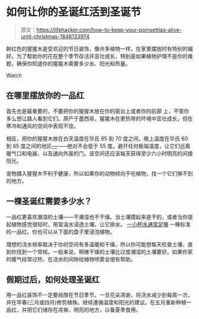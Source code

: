# 如何让你的圣诞红活到圣诞节

> 原文：<https://lifehacker.com/how-to-keep-your-poinsettias-alive-until-christmas-1848133974>

鲜红色的猩猩木是受欢迎的节日装饰，像许多植物一样，在家里摆放时有特别的偏好。为了帮助你的花在整个季节存活并茁壮成长，特别是如果植物护理不是你的难题，确保你知道你的猩猩木需要多少水、阳光和热量。

Watch

## 在哪里摆放你的一品红

首先也是最重要的，不要把你的猩猩木放在你的窗台上或者你的前廊 上，不管你多么想让路人看到它们。原产于墨西哥，猩猩木在更热带的环境中茁壮成长，但在寒冷和通风的空间中表现不佳。

相反，把你的猩猩木放在白天温度在华氏 65 到 70 度之间，晚上温度在华氏 60 到 65 度之间的地区[—](https://www.lowes.com/n/buying-guide/selecting-caring-poinsettia)——绝对不会低于 55 度。避开任何极端温度，让它们远离暖气口和电器、以及通向外面的门。该空间还应该每天获得至少六小时明亮的间接阳光。

宠物摄入猩猩木不利于健康，所以如果你的动物倾向于吃植物，找一个它们够不到的地方。

## 一棵圣诞红需要多少水？

一品红更喜欢潮湿的土壤——不潮湿也不干燥。当土壤摸起来是干的，或者当你提起植物感觉很轻时，用室温水浸透土壤，让它排水。 [一小杯水通常足够](https://www.housebeautiful.com/uk/garden/plants/advice/a994/poinsettia-care-buying-tips/) 一棵标准的一品红。你也可以从下面的盘子里浸泡植物。

理想的浇水频率取决于你的空间有多温暖和干燥，所以你可能想每天检查土壤，直到你找到一个常规。一般来说，稍微干燥的土壤比过度潮湿的土壤要好。如果你家的暖气经常过热，在浇水的间隙给植物喷雾会很有帮助。

## 假期过后，如何处理圣诞红

用一品红装饰不一定要局限在节日季节。一旦花朵凋谢，将浇水减少到每周一次，并在早春(三月或四月)修剪植株。继续遵循温度和阳光的建议。在五月重新种植一品红，并把它们储存在凉爽、明亮的地方，以备夏季食用。
